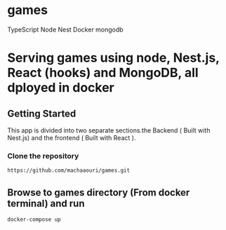 # games
TypeScript  Node  Nest  Docker mongodb

# Serving games using node, Nest.js, React (hooks) and MongoDB, all dployed in docker

## Getting Started
This app is divided into two separate sections.the Backend ( Built with Nest.js) and the frontend
( Built with React ).

### Clone the repository

```bash
https://github.com/machaaouri/games.git
```
## Browse to games directory (From docker terminal) and run
```bash
docker-compose up
```
